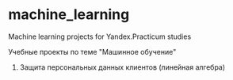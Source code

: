# machine_learning

Machine learning projects for Yandex.Practicum studies

Учебные проекты по теме "Машинное обучение"
1. Защита персональных данных клиентов (линейная алгебра)
